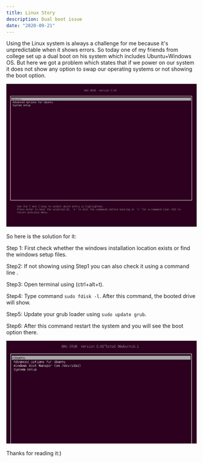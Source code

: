 ```yaml
---
title: Linux Story
description: Dual boot issue
date: "2020-09-21"
---
```


Using the Linux system is always a challenge for me because it's unpredictable when it shows errors. So today one of my friends from college set up a dual boot on his system which includes Ubuntu+Windows OS. 
But here we got a problem which states that if we power on our system it does not show any option to swap our operating systems or not showing the boot option.

![Dual](./dual.png)

So here is the solution for it:

Step 1: First check whether the windows installation location exists or find the windows setup files.

Step2: If not showing using Step1 you can also check it using a command line .

Step3: Open terminal using (ctrl+alt+t).

Step4: Type command ```sudo fdisk -l```. After this command, the booted drive will show.

Step5: Update your grub loader using ```sudo update grub```.

Step6: After this command restart the system and you will see the boot option there.

![loader](./grub-bootloader.jpg)

Thanks for reading it:)
